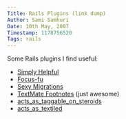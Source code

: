 ```yaml
---
Title: Rails Plugins (link dump)
Author: Sami Samhuri
Date: 10th May, 2007
Timestamp: 1178756520
Tags: rails
---
```


Some Rails plugins I find useful:

 * <a href="http://matthewman.net/articles/2006/09/04/new-rails-feature-simply_helpful">Simply Helpful</a>
 * <a href="http://svn.depixelate.com/plugins/focus_fu/">Focus-fu</a>
 * <a href="http://require.errtheblog.com/plugins/browser/sexy_migrations/README">Sexy Migrations</a>
 * <a href="http://blog.inquirylabs.com/2006/09/28/textmate-footnotes-v16-released/">TextMate Footnotes</a> (just awesome)
 * <a href="http://agilewebdevelopment.com/plugins/acts_as_taggable_on_steroids">acts\_as\_taggable\_on\_steroids</a>
 * <a href="http://errtheblog.com/post/14">acts\_as\_textiled</a>


